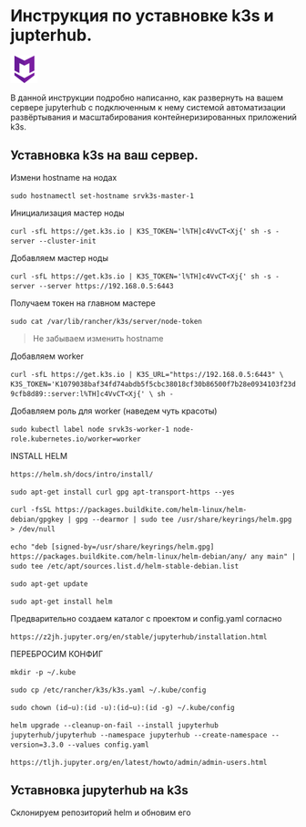 # Инструкция по уставновке k3s и jupterhub.
![alt-текст](https://github.com/adam-p/markdown-here/raw/master/src/common/images/icon48.png "Текст заголовка логотипа 1")

В данной инструкции подробно написанно, как развернуть на вашем сервере jupyterhub с подключенным к нему системой автоматизации развёртывания и масштабирования контейнеризированных приложений k3s.
## Уставновка k3s на ваш сервер.
Измени hostname на нодах

`sudo hostnamectl set-hostname srvk3s-master-1`


Инициализация мастер ноды

`curl -sfL https://get.k3s.io | K3S_TOKEN='l%TH]c4VvCT<Xj{' sh -s - server --cluster-init `


Добавляем мастер ноды

`curl -sfL https://get.k3s.io | K3S_TOKEN='l%TH]c4VvCT<Xj{' sh -s - server --server https://192.168.0.5:6443`


Получаем токен на главном мастере

`sudo cat /var/lib/rancher/k3s/server/node-token`

> Не забываем изменить hostname

Добавляем worker

`curl -sfL https://get.k3s.io | K3S_URL="https://192.168.0.5:6443" \
      K3S_TOKEN='K1079038baf34fd74abdb5f5cbc38018cf30b86500f7b28e0934103f23d9cfb8d89::server:l%TH]c4VvCT<Xj{' \
      sh -`


Добавляем роль для worker (наведем чуть красоты)

`sudo kubectl label node srvk3s-worker-1 node-role.kubernetes.io/worker=worker`


INSTALL HELM

`https://helm.sh/docs/intro/install/`

`sudo apt-get install curl gpg apt-transport-https --yes`

`curl -fsSL https://packages.buildkite.com/helm-linux/helm-debian/gpgkey | gpg --dearmor | sudo tee /usr/share/keyrings/helm.gpg > /dev/null`

`echo "deb [signed-by=/usr/share/keyrings/helm.gpg] https://packages.buildkite.com/helm-linux/helm-debian/any/ any main" | sudo tee /etc/apt/sources.list.d/helm-stable-debian.list`

`sudo apt-get update`

`sudo apt-get install helm`

Предварительно создаем каталог с проектом
и config.yaml согласно

`https://z2jh.jupyter.org/en/stable/jupyterhub/installation.html`

ПЕРЕБРОСИМ КОНФИГ

`mkdir -p ~/.kube`

`sudo cp /etc/rancher/k3s/k3s.yaml ~/.kube/config`

`sudo chown (id−u):(id -u):(id−u):(id -g) ~/.kube/config`

`helm upgrade --cleanup-on-fail --install jupyterhub jupyterhub/jupyterhub --namespace jupyterhub --create-namespace --version=3.3.0 --values config.yaml`

`https://tljh.jupyter.org/en/latest/howto/admin/admin-users.html`

## Уставновка jupyterhub на k3s
Склонируем репозиторий helm и обновим его
